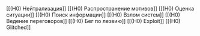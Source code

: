 [[(H0) Нейтрализация]]
[[(H0) Распространение мотивов]]
[[(H0) Оценка ситуации]]
[[(H0) Поиск информации]]
[[(H0) Взлом систем]]
[[(H0) Ведение переговоров]]
[[(H0) Бег по лезвию]]
[[(H0) Exploit]]
[[(H0) Glitched]]
